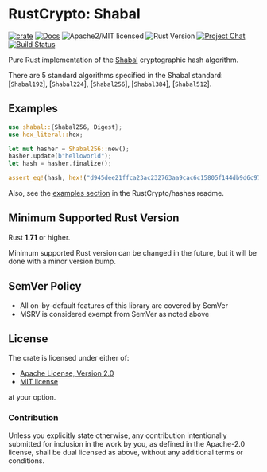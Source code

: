 # RustCrypto: Shabal

[![crate][crate-image]][crate-link]
[![Docs][docs-image]][docs-link]
![Apache2/MIT licensed][license-image]
![Rust Version][rustc-image]
[![Project Chat][chat-image]][chat-link]
[![Build Status][build-image]][build-link]

Pure Rust implementation of the [Shabal] cryptographic hash algorithm.

There are 5 standard algorithms specified in the Shabal standard: [`Shabal192`], [`Shabal224`], [`Shabal256`], [`Shabal384`], [`Shabal512`].

## Examples

```rust
use shabal::{Shabal256, Digest};
use hex_literal::hex;

let mut hasher = Shabal256::new();
hasher.update(b"helloworld");
let hash = hasher.finalize();

assert_eq!(hash, hex!("d945dee21ffca23ac232763aa9cac6c15805f144db9d6c97395437e01c8595a8"));
```

Also, see the [examples section] in the RustCrypto/hashes readme.

## Minimum Supported Rust Version

Rust **1.71** or higher.

Minimum supported Rust version can be changed in the future, but it will be
done with a minor version bump.

## SemVer Policy

- All on-by-default features of this library are covered by SemVer
- MSRV is considered exempt from SemVer as noted above

## License

The crate is licensed under either of:

* [Apache License, Version 2.0](http://www.apache.org/licenses/LICENSE-2.0)
* [MIT license](http://opensource.org/licenses/MIT)

at your option.

### Contribution

Unless you explicitly state otherwise, any contribution intentionally submitted
for inclusion in the work by you, as defined in the Apache-2.0 license, shall be
dual licensed as above, without any additional terms or conditions.

[//]: # (badges)

[crate-image]: https://img.shields.io/crates/v/shabal.svg
[crate-link]: https://crates.io/crates/shabal
[docs-image]: https://docs.rs/shabal/badge.svg
[docs-link]: https://docs.rs/shabal/
[license-image]: https://img.shields.io/badge/license-Apache2.0/MIT-blue.svg
[rustc-image]: https://img.shields.io/badge/rustc-1.71+-blue.svg
[chat-image]: https://img.shields.io/badge/zulip-join_chat-blue.svg
[chat-link]: https://rustcrypto.zulipchat.com/#narrow/stream/260041-hashes
[build-image]: https://github.com/RustCrypto/hashes/workflows/shabal/badge.svg?branch=master
[build-link]: https://github.com/RustCrypto/hashes/actions?query=workflow%3Ashabal

[//]: # (general links)

[Shabal]: https://www.cs.rit.edu/~ark/20090927/Round2Candidates/Shabal.pdf
[examples section]: https://github.com/RustCrypto/hashes#Examples
